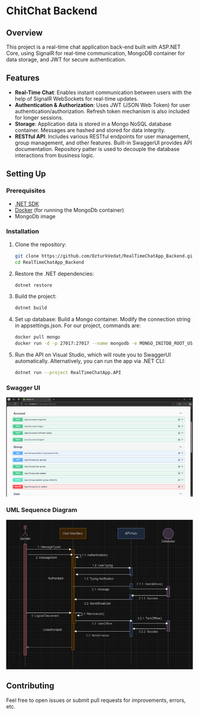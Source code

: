 # ChitChat Backend

## Overview

This project is a real-time chat application back-end built with ASP.NET Core, using SignalR for real-time communication, MongoDB container for data storage, and JWT for secure authentication.

## Features

- **Real-Time Chat**: Enables instant communication between users with the help of SignalR WebSockets for real-time updates.
- **Authentication & Authorization**: Uses JWT (JSON Web Token) for user authentication/authorization. Refresh token mechanism is also included for longer sessions.
- **Storage**: Application data is stored in a Mongo NoSQL database container. Messages are hashed and stored for data integrity.
- **RESTful API**: Includes various RESTful endpoints for user management, group management, and other features. Built-in SwaggerUI provides API documentation. Repository patter is used to decouple the database interactions from business logic.

## Setting Up

### Prerequisites

- [.NET SDK](https://dotnet.microsoft.com/download)
- [Docker](https://www.docker.com/) (for running the MongoDb container)
- MongoDb image
  
### Installation

1. Clone the repository:

   ```bash
   git clone https://github.com/OzturkVedat/RealTimeChatApp_Backend.git
   cd RealTimeChatApp_Backend
   ```

2. Restore the .NET dependencies:

    ```bash
    dotnet restore
    ```

3. Build the project:

    ```bash
    dotnet build
    ```
    
4. Set up database:
   Build a Mongo container. Modify the connection string in appsettings.json. For our project, commands are:
    ```bash
    docker pull mongo
    docker run -d -p 27017:27017 --name mongodb -e MONGO_INITDB_ROOT_USERNAME=admin -e MONGO_INIT_ROOT_PASSWORD=password mongo
    ```
     
5. Run the API on Visual Studio, which will route you to SwaggerUI automatically. Alternatively, you can run the app via .NET CLI:

    ```bash
    dotnet run --project RealTimeChatApp.API
    ```
    
### Swagger UI

![APIDoc](./assets/swagger.png)

### UML Sequence Diagram

![sequenceUML](./assets/diagram.png)


## Contributing
Feel free to open issues or submit pull requests for improvements, errors, etc.
